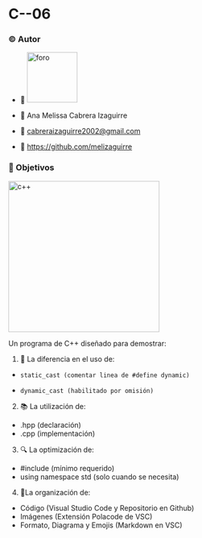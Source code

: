 # C--06

### ©️ Autor

-	📸 <img width="100" alt="foro" src="https://user-images.githubusercontent.com/92064578/187088393-fc86dcc7-7b1c-48c5-b097-95e4c6f22ba4.png">
  
-	👩 Ana Melissa Cabrera Izaguirre

-	📧 cabreraizaguirre2002@gmail.com

-	🔗 https://github.com/melizaguirre

### 🎯 Objetivos

<img width = "300" alt="c++" src="https://user-images.githubusercontent.com/92064578/187088639-dc2af225-6dc1-43d1-bd45-54d0569dd7fa.png">

Un programa de C++ diseñado para demostrar:

1. 🔩 La diferencia en el uso de:
-     static_cast (comentar linea de #define dynamic)
-     dynamic_cast (habilitado por omisión)

2. 📚 La utilización de:
  - .hpp (declaración)
  - .cpp (implementación)

3. 🔍 La optimización de:
  - #include (mínimo requerido)
  - using namespace std (solo cuando se necesita)

4. 📂La organización de:
  - Código (Visual Studio Code y Repositorio en Github)
  - Imágenes (Extensión Polacode de VSC)
  - Formato, Diagrama y Emojis (Markdown en VSC)


